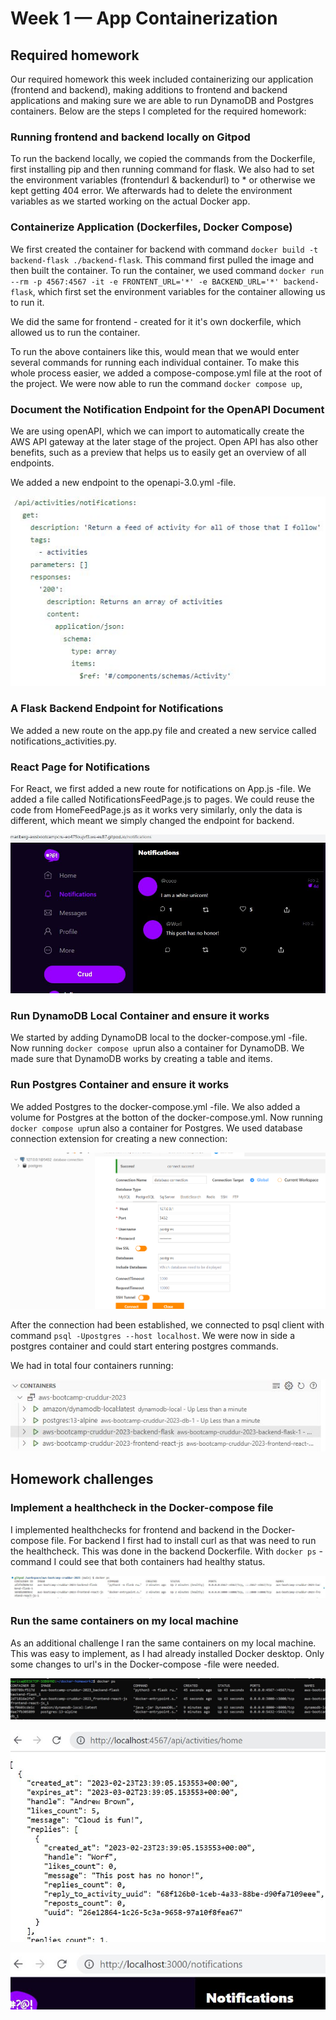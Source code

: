 # Week 1 — App Containerization


## Required homework

Our required homework this week included containerizing our application (frontend and backend), making additions to frontend and backend applications and making sure we are able to run DynamoDB and Postgres containers. Below are the steps I completed for the required homework:

### Running frontend and backend locally on Gitpod

To run the backend locally, we copied the commands from the Dockerfile, first installing pip and then running command for flask. We also had to set the environment variables (frontendurl & backendurl) to * or otherwise we kept getting 404 error. We afterwards had to delete the environment variables as we started working on the actual Docker app.

### Containerize Application (Dockerfiles, Docker Compose)

We first created the container for backend with command ``docker build -t  backend-flask ./backend-flask``. This command first pulled the image and then built the container. To run the container, we used command ``docker run --rm -p 4567:4567 -it -e FRONTENT_URL='*' -e BACKEND_URL='*' backend-flask``, which first set the environment variables for the container allowing us to run it. 

We did the same for frontend - created for it it's own dockerfile, which allowed us to run the container.

To run the above containers like this, would mean that we would enter several commands for running each individual container. To make this whole process easier, we added a compose-compose.yml file at the root of the project. We were now able to run the command ``docker compose up``, 

### Document the Notification Endpoint for the OpenAPI Document

We are using openAPI, which we can import to automatically create the AWS API gateway at the later stage of the project. Open API has also other benefits, such as a preview that helps us to easily get an overview of all endpoints. 

We added a new endpoint to the openapi-3.0.yml -file.

![openApi](assets/openapi_notifications.png)


### A Flask Backend Endpoint for Notifications

We added a new route on the app.py file and created a new service called notifications_activities.py.


### React Page for Notifications

For React, we first added a new route for notifications on App.js -file. We added a file called NotificationsFeedPage.js to pages. We could reuse the code from HomeFeedPage.js as it works very similarly, only the data is different, which meant we simply changed the endpoint for backend.

![notifications React](assets/notifications.png)

### Run DynamoDB Local Container and ensure it works

We started by adding DynamoDB local to the docker-compose.yml -file. Now running ``docker compose up``run also a container for DynamoDB. We made sure that DynamoDB works by creating a table and items.

### Run Postgres Container and ensure it works

We added Postgres to the docker-compose.yml -file. We also added a volume for Postgres at the botton of the docker-compose.yml. Now running ``docker compose up``run also a container for Postgres. We used database connection extension for creating a new connection:

![postgres_connection](assets/postgres_connection.png)

After the connection had been established, we connected to psql client with command ``psql -Upostgres --host localhost``. We were now in side a postgres container and could start entering postgres commands.

We had in total four containers running:

![containers](assets/containers_running.png)

## Homework challenges

### Implement a healthcheck in the Docker-compose file

I implemented healthchecks for frontend and backend in the Docker-compose file. For backend I first had to install curl as that was need to run the healthcheck. This was done in the backend Dockerfile. With `docker ps` -command I could see that both containers had healthy status.

![healthchecks](assets/healthchecks.png)


### Run the same containers on my local machine

As an additional challenge I ran the same containers on my local machine. This was easy to implement, as I had already installed Docker desktop. Only some changes to url's in the Docker-compose -file were needed.  

![containers_local](assets/containers_local.png)

![backend_localhost](assets/backend_localhost.png)

![frontend_localhost](assets/frontend_localhost.png)

